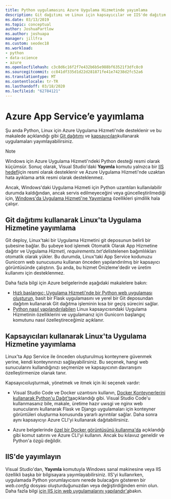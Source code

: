 ```yaml
---
title: Python uygulamasını Azure Uygulama Hizmetinde yayımlama
description: Git dağıtımı ve Linux için kapsayıcılar ve IIS'de dağıtım dahil olmak üzere Bir Python uygulamasını Azure Uygulama Hizmetine yayımlama seçenekleri.
ms.date: 03/13/2019
ms.topic: conceptual
author: JoshuaPartlow
ms.author: joshuapa
manager: jillfra
ms.custom: seodec18
ms.workload:
- python
- data-science
- azure
ms.openlocfilehash: c3c8d6c16f2f7e432b6b5e988bf63521f3dfc8c0
ms.sourcegitcommit: cc841df335d1d22d281871fe41e74238d2fc52a6
ms.translationtype: MT
ms.contentlocale: tr-TR
ms.lasthandoff: 03/18/2020
ms.locfileid: "62784121"
---
```

# <a name="publish-to-azure-app-service"></a>Azure App Service’e yayımlama

Şu anda Python, Linux için Azure Uygulama Hizmeti'nde desteklenir ve bu makalede açıklandığı gibi [Git dağıtımı](#publish-to-app-service-on-linux-using-git-deploy) ve [kapsayıcıları](#publish-to-app-service-on-linux-using-containers)kullanarak uygulamaları yayımlayabilirsiniz.

> [!Note]
> Windows için Azure Uygulama Hizmeti'ndeki Python desteği resmi olarak küçümsür. Sonuç olarak, Visual Studio'daki **Yayımla** komutu yalnızca bir [IIS hedefi](#publish-to-iis)için resmi olarak desteklenir ve Azure Uygulama Hizmeti'nde uzaktan hata ayıklama artık resmi olarak desteklenmez.
>
> Ancak, Windows'daki Uygulama Hizmeti için Python uzantıları kullanılabilir durumda kaldığından, ancak servis edilmeyeceğini veya güncelleştirilmediği için, [Windows'da Uygulama Hizmeti'ne Yayımlama](publish-to-app-service-windows.md) özellikleri şimdilik hala çalışır.

## <a name="publish-to-app-service-on-linux-using-git-deploy"></a>Git dağıtımı kullanarak Linux'ta Uygulama Hizmetine yayımlama

Git deploy, Linux'taki bir Uygulama Hizmetini git deposunun belirli bir şubesine bağlar. Bu şubeye kod işlemek Otomatik Olarak App Hizmetine dağıtır ve Uygulama *Hizmeti, requirements.txt'de*listelenen bağımlılıkları otomatik olarak yükler. Bu durumda, Linux'taki App Service kodunuzu Gunicorn web sunucusunu kullanan önceden yapılandırılmış bir kapsayıcı görüntüsünde çalıştırın. Şu anda, bu hizmet Önizleme'dedir ve üretim kullanımı için desteklenmez.

Daha fazla bilgi için Azure belgelerinde aşağıdaki makalelere bakın:

- [Hızlı başlangıç: Uygulama Hizmeti'nde bir Python web uygulaması oluşturun,](/azure/app-service/containers/quickstart-python?toc=%2Fpython%2Fazure%2FTOC.json) basit bir Flask uygulamasını ve yerel bir Git deposundan dağıtım kullanarak Git dağıtma işleminin kısa bir geçiş sürecini sağlar.
- [Python nasıl yapılandırılabilen](/azure/app-service/containers/how-to-configure-python) Linux kapsayıcısındaki Uygulama Hizmetinin özelliklerini ve uygulamanız için Gunicorn başlangıç komutunu nasıl özelleştireceğimiz açıklanır.

## <a name="publish-to-app-service-on-linux-using-containers"></a>Kapsayıcıları kullanarak Linux'ta Uygulama Hizmetine yayımlama

Linux'ta App Service ile önceden oluşturulmuş konteynere güvenmek yerine, kendi konteynırınızı sağlayabilirsiniz. Bu seçenek, hangi web sunucularını kullandığınızı seçmenize ve kapsayıcının davranışını özelleştirmenize olanak tanır.

Kapsayıcıoluşturmak, yönetmek ve itmek için iki seçenek vardır:

- Visual Studio Code ve Docker uzantısını kullanın, [Docker Konteynerlerini kullanarak Python'u Dağıt'ta](https://code.visualstudio.com/docs/python/tutorial-deploy-containers)açıklandığı gibi. Visual Studio Code'u kullanmasanız bile, makale, üretime hazır uwsgi ve nginx web sunucularını kullanarak Flask ve Django uygulamaları için konteyner görüntüleri oluşturma konusunda yararlı ayrıntılar sağlar. Daha sonra aynı kapsayıcıyı Azure CLI'yi kullanarak dağıtabilirsiniz.

- Azure belgelerinde [özel bir Docker görüntüsünü kullanma'da](/azure/app-service/containers/tutorial-custom-docker-image) açıklandığı gibi komut satırını ve Azure CLI'yi kullanın. Ancak bu kılavuz geneldir ve Python'a özgü değildir.

## <a name="publish-to-iis"></a>IIS'de yayımlayın

Visual Studio'dan, **Yayımla** komutuyla Windows sanal makinesine veya IIS özellikli başka bir bilgisayara yayımlayabilirsiniz. IIS'yi kullanırken, uygulamada Python yorumlayıcısını nerede bulacağını gösteren bir *web.config* dosyası oluşturduğunuzdan veya değiştirdiğinden emin olun. Daha fazla bilgi [için IIS için web uygulamalarını yapılandır'a](configure-web-apps-for-iis-windows.md)bakın.
